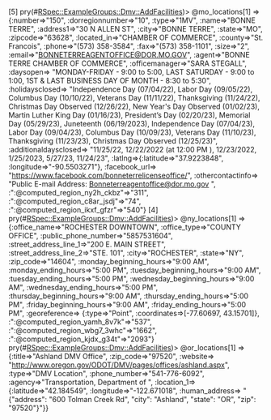 [5] pry(#<RSpec::ExampleGroups::Dmv::AddFacilities>)> @mo_locations[1]
=> {:number=>"150",
 :dorregionnumber=>"10",
 :type=>"1MV",
 :name=>"BONNE TERRE",
 :address1=>"30 N ALLEN ST",
 :city=>"BONNE TERRE",
 :state=>"MO",
 :zipcode=>"63628",
 :located_in=>"CHAMBER OF COMMERCE",
 :county=>"St. Francois",
 :phone=>"(573) 358-3584",
 :fax=>"(573) 358-1101",
 :size=>"2",
 :email=>"BONNETERREAGENTOFFICE@DOR.MO.GOV",
 :agent=>"BONNE TERRE CHAMBER OF COMMERCE",
 :officemanager=>"SARA STEGALL",
 :daysopen=>
  "MONDAY-FRIDAY - 9:00 to 5:00, LAST SATURDAY - 9:00 to 1:00, 1ST & LAST BUSINESS DAY OF MONTH - 8:30 to 5:30",
 :holidaysclosed=>
  "Independence Day (07/04/22), Labor Day (09/05/22), Columbus Day (10/10/22), Veterans Day (11/11/22), Thanksgiving (11/24/22), Christmas Day Observed (12/26/22), New Year's Day Observed (01/02/23), Martin Luther King Day (01/16/23), President’s Day (02/20/23), Memorial Day (05/29/23), Juneteenth (06/19/2023), Independence Day (07/04/23), Labor Day (09/04/23), Columbus Day (10/09/23), Veterans Day (11/10/23), Thanksgiving (11/23/23), Christmas Day Observed (12/25/23)",
 :additionaldaysclosed=>
  "11/25/22,    12/22/2022 (at 12:00 PM ),   12/23/2022,  1/25/2023,    5/27/23,    11/24/23",
 :latlng=>{:latitude=>"37.9223848", :longitude=>"-90.5503271"},
 :facebook_url=>
  "https://www.facebook.com/bonneterrelicenseoffice/",
 :othercontactinfo=>
  "Public E-mail Address: Bonneterreagentoffice@dor.mo.gov ",
 :":@computed_region_ny2h_ckbz"=>"311",
 :":@computed_region_c8ar_jsdj"=>"74",
 :":@computed_region_ikxf_gfzr"=>"540"}
 [4] pry(#<RSpec::ExampleGroups::Dmv::AddFacilities>)> @ny_locations[1]
=> {:office_name=>"ROCHESTER DOWNTOWN",
 :office_type=>"COUNTY OFFICE",
 :public_phone_number=>"5857531604",
 :street_address_line_1=>"200 E. MAIN STREET",
 :street_address_line_2=>"STE. 101",
 :city=>"ROCHESTER",
 :state=>"NY",
 :zip_code=>"14604",
 :monday_beginning_hours=>"9:00 AM",
 :monday_ending_hours=>"5:00 PM",
 :tuesday_beginning_hours=>"9:00 AM",
 :tuesday_ending_hours=>"5:00 PM",
 :wednesday_beginning_hours=>"9:00 AM",
 :wednesday_ending_hours=>"5:00 PM",
 :thursday_beginning_hours=>"9:00 AM",
 :thursday_ending_hours=>"5:00 PM",
 :friday_beginning_hours=>"9:00 AM",
 :friday_ending_hours=>"5:00 PM",
 :georeference=>
  {:type=>"Point", :coordinates=>[-77.60697, 43.15701]},
 :":@computed_region_yamh_8v7k"=>"537",
 :":@computed_region_wbg7_3whc"=>"1662",
 :":@computed_region_kjdx_g34t"=>"2093"}
  pry(#<RSpec::ExampleGroups::Dmv::AddFacilities>)> @or_locations[1]
=> {:title=>"Ashland DMV Office",
 :zip_code=>"97520",
 :website=>
  "http://www.oregon.gov/ODOT/DMV/pages/offices/ashland.aspx",
 :type=>"DMV Location",
 :phone_number=>"541-776-6092",
 :agency=>"Transportation, Department of ",
 :location_1=>
  {:latitude=>"42.184549",
   :longitude=>"-122.671018",
   :human_address=>
    "{\"address\": \"600 Tolman Creek Rd\", \"city\": \"Ashland\", \"state\": \"OR\", \"zip\": \"97520\"}"}}